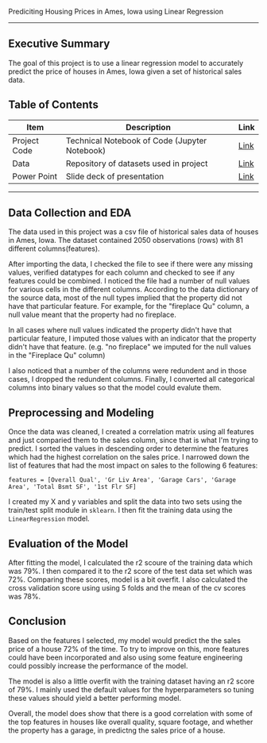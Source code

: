 Prediciting Housing Prices in Ames, Iowa using Linear Regression

---
## Executive Summary 
The goal of this project is to use a linear regression model to accurately predict the price of houses in Ames, Iowa given a set of historical sales data.  
## Table of Contents

| Item | Description | Link |
| --- | --- | --- |
| Project Code |  Technical Notebook of Code (Jupyter Notebook)| [Link](Ames-Housing-Project-Eddie-Reed.ipynb)|
| Data | Repository of datasets used in project | [Link](datasets)|
|Power Point| Slide deck of presentation| [Link](Project_2_Ames_Iowa_linear_regression_eddie_reed.pptx)|
---
## Data Collection and EDA
The data used in this project was a csv file of historical sales data of houses in Ames, Iowa.  The dataset contained 2050 observations (rows) with 81 different columns(features). 

After importing the data, I checked the file to see if there were any missing values, verified datatypes for each column and checked to see if any features could be combined.  I noticed the file had a number of null values for various cells in the different columns.  According to the data dictionary of the source data, most of the null types implied that the property did not have that particular feature.  For example, for the "fireplace Qu" column, a null value meant that the property had no fireplace.  

In all cases where null values indicated the property didn't have that particular feature, I imputed those values with an indicator that the property didn't have that feature. (e.g. "no fireplace" we imputed for the null values in the "Fireplace Qu" column)

I also noticed that a number of the columns were redundent and in those cases, I dropped the redundent columns.  Finally, I converted all categorical columns into binary values so that the model could evalute them. 

## Preprocessing and Modeling

Once the data was cleaned, I created a correlation matrix using all features and just comparied them to the sales column, since that is what I'm trying to predict. I sorted the values in descending order to determine the features which had the highest correlation on the sales price.  I narrowed down the list of features that had the most impact on sales to the following 6 features:

`features = [Overall Qual', 'Gr Liv Area', 'Garage Cars', 'Garage Area', 'Total Bsmt SF', '1st Flr SF]`

I created my X and y variables and split the data into two sets using the train/test split module in `sklearn`.  I then fit the training data using the `LinearRegression` model.

## Evaluation of the Model

After fitting the model, I calculated the r2 scoure of the training data which was 79%.  I then compared it to the r2 score of the test data set which was 72%.  Comparing these scores, model is a bit overfit.  I also calculated the cross validation score using using 5 folds and the mean of the cv scores was 78%.  

## Conclusion 

Based on the features I selected, my model would predict the the sales price of a house 72% of the time. To try to improve on this, more features could have been incorporated and also using some feature engineering could possibly increase the performance of the model.  

The model is also a little overfit with the training dataset having an r2 score of 79%. I mainly used the default values for the hyperparameters so tuning these values should yield a better performing model.  

Overall, the model does show that there is a good correlation with some of the top features in houses like overall quality, square footage, and whether the property has a garage, in predictng the sales price of a house.  
